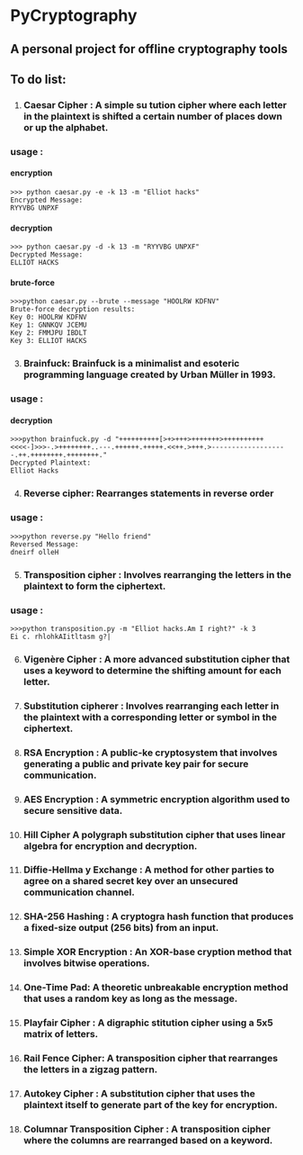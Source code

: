 # PyCryptography
## A personal project for offline cryptography tools


## To do list:
1. ### Caesar Cipher : A simple su tution cipher where each letter in the plaintext is shifted a certain number of places down or up the alphabet.

### usage :
 #### encryption
    >>> python caesar.py -e -k 13 -m "Elliot hacks"
    Encrypted Message:
    RYYVBG UNPXF                                                                                                                            
 #### decryption   
    >>> python caesar.py -d -k 13 -m "RYYVBG UNPXF"
    Decrypted Message:
    ELLIOT HACKS

#### brute-force
    >>>python caesar.py --brute --message "HOOLRW KDFNV"       
    Brute-force decryption results:
    Key 0: HOOLRW KDFNV
    Key 1: GNNKQV JCEMU
    Key 2: FMMJPU IBDLT
    Key 3: ELLIOT HACKS

3. ### Brainfuck: Brainfuck is a minimalist and esoteric programming language created by Urban Müller in 1993.
### usage :
 #### decryption
    >>>python brainfuck.py -d "++++++++++[>+>+++>+++++++>++++++++++<<<<-]>>>-.>++++++++..---.++++++.+++++.<<++.>+++.>-------------------.++.++++++++.++++++++."
    Decrypted Plaintext:
    Elliot Hacks


4. ### Reverse cipher: Rearranges statements in reverse order
### usage :
    >>>python reverse.py "Hello friend"
    Reversed Message:
    dneirf olleH


5. ### Transposition cipher : Involves rearranging the letters in the plaintext to form the ciphertext.
### usage :
    >>>python transposition.py -m "Elliot hacks.Am I right?" -k 3
    Ei c. rhlohkAIitltasm g?|


6. ### Vigenère Cipher : A more advanced substitution cipher that uses a keyword to determine the shifting amount for each letter.

7. ### Substitution  cipherer : Involves rearranging each letter in the plaintext with a corresponding letter or symbol in the ciphertext.

8. ### RSA Encryption  : A public-ke cryptosystem that involves generating a public and private key pair for secure communication.

9. ### AES Encryption  : A symmetric  encryption algorithm used to secure sensitive data.

10. ### Hill Cipher A polygraph substitution cipher that uses linear algebra for encryption and decryption.

11. ### Diffie-Hellma y Exchange : A method for other parties to agree on a shared secret key over an unsecured communication channel.

12. ### SHA-256 Hashing : A cryptogra  hash function that produces a fixed-size output (256 bits) from an input.

13. ### Simple XOR Encryption : An XOR-base cryption method that involves bitwise operations.

14. ### One-Time Pad:  A theoretic  unbreakable encryption method that uses a random key as long as the message.

15. ### Playfair Cipher : A digraphic stitution cipher using a 5x5 matrix of letters.

16. ### Rail Fence Cipher: A transposition  cipher that rearranges the letters in a zigzag pattern.

17. ### Autokey Cipher : A substitution cipher that uses the plaintext itself to generate part of the key for encryption.

18. ### Columnar Transposition Cipher : A transposition cipher where the columns are rearranged based on a keyword.

